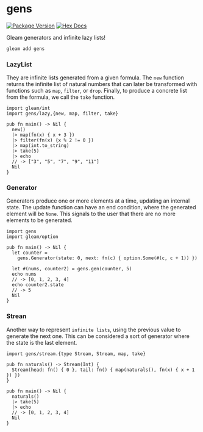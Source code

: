 # gens

[![Package Version](https://img.shields.io/hexpm/v/gens)](https://hex.pm/packages/gens)
[![Hex Docs](https://img.shields.io/badge/hex-docs-ffaff3)](https://hexdocs.pm/gens/)

Gleam generators and infinite lazy lists!

```sh
gleam add gens
```

### LazyList

They are infinite lists generated from a given formula. The `new` function returns the infinite list of natural numbers that can later be transformed with functions such as `map`, `filter`, or `drop`. Finally, to produce a concrete list from the formula, we call the `take` function.

```gleam
import gleam/int
import gens/lazy,{new, map, filter, take}

pub fn main() -> Nil {
  new()
  |> map(fn(x) { x + 3 })
  |> filter(fn(x) {x % 2 != 0 })
  |> map(int.to_string)
  |> take(5)
  |> echo
  // -> ["3", "5", "7", "9", "11"]
  Nil
}
```

### Generator

Generators produce one or more elements at a time, updating an internal state. The update function can have an end condition, where the generated element will be `None`. This signals to the user that there are no more elements to be generated.

```gleam
import gens
import gleam/option

pub fn main() -> Nil {
  let counter =
    gens.Generator(state: 0, next: fn(c) { option.Some(#(c, c + 1)) })

  let #(nums, counter2) = gens.gen(counter, 5)
  echo nums
  // -> [0, 1, 2, 3, 4]
  echo counter2.state
  // -> 5
  Nil
}
```

### Strean

Another way to represent `infinite lists`, using the previous value to generate the next one. This can be considered a sort of generator where the state is the last element.

```gleam
import gens/stream.{type Stream, Stream, map, take}

pub fn naturals() -> Stream(Int) {
  Stream(head: fn() { 0 }, tail: fn() { map(naturals(), fn(x) { x + 1 }) })
}

pub fn main() -> Nil {
  naturals()
  |> take(5)
  |> echo
  // -> [0, 1, 2, 3, 4]
  Nil
}
```
